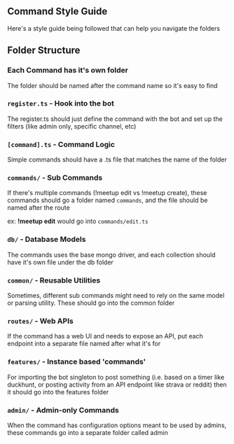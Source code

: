 ## Command Style Guide

Here's a style guide being followed that can help you navigate the folders

## Folder Structure

### Each Command has it's own folder

The folder should be named after the command name so it's easy to find

### `register.ts` - Hook into the bot

The register.ts should just define the command with the bot and set up the filters (like admin only, specific channel, etc)

### `[command].ts` - Command Logic

Simple commands should have a  .ts file that matches the name of the folder

### `commands/` - Sub Commands

If there's multiple commands (!meetup edit vs !meetup create), these commands should go a folder named `commands`, and the file should be named after the route

ex: **!meetup edit** would go into `commands/edit.ts`

### `db/` - Database Models

The commands uses the base mongo driver, and each collection should have it's own file under the db folder

### `common/` - Reusable Utilities

Sometimes, different sub commands might need to rely on the same model or parsing utility. These should go into the common folder

### `routes/` - Web APIs

If the command has a web UI and needs to expose an API, put each endpoint into a separate file named after what it's for

### `features/` - Instance based 'commands'

For importing the bot singleton to post something (i.e. based on a timer like duckhunt, or posting activity from an API endpoint like strava or reddit) then it should go into the features folder

### `admin/` - Admin-only Commands

When the command has configuration options meant to be used by admins, these commands go into a separate folder called admin
